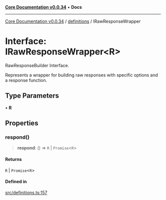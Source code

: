 [**Core Documentation v0.0.34**](../../README.md) • **Docs**

***

[Core Documentation v0.0.34](../../modules.md) / [definitions](../README.md) / IRawResponseWrapper

# Interface: IRawResponseWrapper\<R\>

RawResponseBuilder Interface.

Represents a wrapper for building raw responses with specific options and a response function.

## Type Parameters

• **R**

## Properties

### respond()

> **respond**: () => `R` \| `Promise`\<`R`\>

#### Returns

`R` \| `Promise`\<`R`\>

#### Defined in

[src/definitions.ts:157](https://github.com/stonemjs/core/blob/805ab978d87a028eb5ea9c9da928beb091ec1971/src/definitions.ts#L157)
